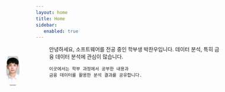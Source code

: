 ```yaml
---
layout: home
title: Home
sidebar:
   enabled: true
---
```

<div style="display: flex; align-items: flex-start; margin-bottom: 1rem;">

  <img src="/assets/images/me.jpg" alt="프로필"
       style="
         width: 100px;
         height: 100px;
         object-fit: cover;
         border-radius: 50%;
         margin-left: -80px;  /* ← 여기 값을 더 크게(음수) 해 보세요 */
         margin-right: 1rem;
       " />

  <div style="flex: 1;">
    안녕하세요, 소프트웨어를 전공 중인 학부생 박찬우입니다.  
    데이터 분석, 특히 금융 데이터 분석에 관심이 많습니다.

    이곳에서는 학부 과정에서 공부한 내용과  
    금융 데이터를 활용한 분석 결과를 공유합니다.
  </div>
</div>

<!-- 안녕하세요, 소프트웨어를 전공 중인 학부생 박찬우입니다.  
데이터 분석, 특히 금융 데이터 분석에 관심이 있습니다.

이곳에서는 학부 과정에서 공부한 내용과  
금융 데이터를 활용한 분석 결과를 공유합니다. -->
